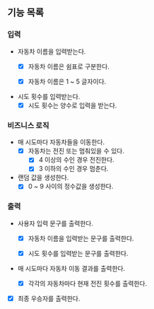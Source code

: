 ## 기능 목록
### 입력
* 자동차 이름을 입력받는다.
    * [x] 자동차 이름은 쉼표로 구분한다.
    * [x] 자동차 이름은 1 ~ 5 글자이다.


* 시도 횟수를 입력받는다.
    * [x] 시도 횟수는 양수로 입력을 받는다.

### 비즈니스 로직
* 매 시도마다 자동차들을 이동한다.
    * [x] 자동차는 전진 또는 멈춰있을 수 있다.
        * [x] 4 이상의 수인 경우 전진한다.
        * [x] 3 이하의 수인 경우 멈춘다.

* 랜덤 값을 생성한다.
    * [x] 0 ~ 9 사이의 정수값을 생성한다.
    
### 출력
* 사용자 입력 문구를 출력한다.
    * [x] 자동차 이름을 입력받는 문구를 출력한다.
    * [x] 시도 횟수를 입력받는 문구를 출력한다.


* 매 시도마다 자동차 이동 결과를 출력한다.
    * [x] 각각의 자동차마다 현재 전진 횟수를 출력한다.


* [x] 최종 우승자를 출력한다.
